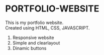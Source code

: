 # PORTFOLIO-WEBSITE
This is my portfolio website.
<br>
Created using HTML, CSS, JAVASCRIPT.
<ol>
  <li>Responsive website</li>
  <li>Simple and clearlayout</li>
  <li>Dinamic buttons</li>
</ol>
